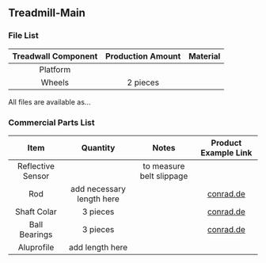 ## Treadmill-Main
### File List
| Treadwall Component | Production Amount | Material |
| :---: | :---: | :---: |
| Platform |  |  |
| Wheels | 2 pieces |  |

All files are available as... 

### Commercial Parts List
| Item | Quantity | Notes | Product Example Link |
| :---: | :---: | :---: | :---: |
| Reflective Sensor |  | to measure belt slippage |  |
| Rod | add necessary length here |  | [conrad.de](https://www.conrad.de/de/p/silberstahl-welle-reely-o-x-l-6-mm-x-500-mm-237086.html) |
| Shaft Colar | 3 pieces |  | [conrad.de](https://www.conrad.de/de/p/famotec-stellring-sortiment-passend-fuer-welle-details-6-mm-m3-10-st-2106638.html?searchType=SearchRedirect) |
| Ball Bearings | 3 pieces |  | [conrad.de](https://www.conrad.de/de/p/reely-hk-0608-nadelhuelse-6-mm-10-mm-8-mm-217042.html) |
| Aluprofile | add length here |  |  |
